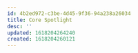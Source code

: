 ```yaml
---
id: 4b2ed972-c3be-4d45-9f36-94a238a26034
title: Core Spotlight
desc: ''
updated: 1618204264240
created: 1618204260121
---
```


